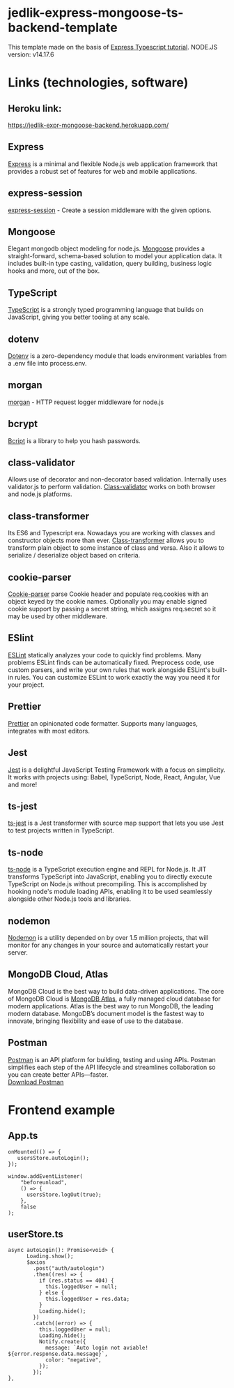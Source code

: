 # jedlik-express-mongoose-ts-backend-template

This template made on the basis of [Express Typescript tutorial](https://wanago.io/courses/typescript-express-tutorial/).
NODE.JS version: v14.17.6

# Links (technologies, software)
## Heroku link:
https://jedlik-expr-mongoose-backend.herokuapp.com/

## Express
[Express](https://expressjs.com/) is a minimal and flexible Node.js web application framework that provides a robust set of features for web and mobile applications.

## express-session
[express-session](https://github.com/expressjs/session#readme) - Create a session middleware with the given options.

## Mongoose
Elegant mongodb object modeling for node.js. [Mongoose](https://mongoosejs.com/) provides a straight-forward, schema-based solution to model your application data. It includes built-in type casting, validation, query building, business logic hooks and more, out of the box.

## TypeScript
[TypeScript](https://www.typescriptlang.org/) is a strongly typed programming language that builds on JavaScript, giving you better tooling at any scale.

## dotenv
[Dotenv](https://github.com/motdotla/dotenv) is a zero-dependency module that loads environment variables from a .env file into process.env.

## morgan
[morgan](https://github.com/expressjs/morgan#readme) - HTTP request logger middleware for node.js

## bcrypt
[Bcript](https://github.com/kelektiv/node.bcrypt.js#readme) is a library to help you hash passwords.

## class-validator
Allows use of decorator and non-decorator based validation. Internally uses validator.js to perform validation. [Class-validator](https://github.com/typestack/class-validator#readme) works on both browser and node.js platforms.

## class-transformer
Its ES6 and Typescript era. Nowadays you are working with classes and constructor objects more than ever. [Class-transformer](https://github.com/typestack/class-transformer#readme) allows you to transform plain object to some instance of class and versa. Also it allows to serialize / deserialize object based on criteria.

## cookie-parser
[Cookie-parser](https://github.com/expressjs/cookie-parser#readme) parse Cookie header and populate req.cookies with an object keyed by the cookie names. Optionally you may enable signed cookie support by passing a secret string, which assigns req.secret so it may be used by other middleware.

## ESlint
[ESLint](https://eslint.org/) statically analyzes your code to quickly find problems. Many problems ESLint finds can be automatically fixed. Preprocess code, use custom parsers, and write your own rules that work alongside ESLint's built-in rules. You can customize ESLint to work exactly the way you need it for your project.

## Prettier
[Prettier](https://prettier.io/) an opinionated code formatter. Supports many languages, integrates with most editors.

## Jest
[Jest](https://jestjs.io/) is a delightful JavaScript Testing Framework with a focus on simplicity. It works with projects using: Babel, TypeScript, Node, React, Angular, Vue and more!

## ts-jest
[ts-jest](https://kulshekhar.github.io/ts-jest/) is a Jest transformer with source map support that lets you use Jest to test projects written in TypeScript.

## ts-node
[ts-node](https://typestrong.org/ts-node/docs/) is a TypeScript execution engine and REPL for Node.js.
It JIT transforms TypeScript into JavaScript, enabling you to directly execute TypeScript on Node.js without precompiling. This is accomplished by hooking node's module loading APIs, enabling it to be used seamlessly alongside other Node.js tools and libraries.

## nodemon
[Nodemon](https://nodemon.io/) is a utility depended on by over 1.5 million projects, that will monitor for any changes in your source and automatically restart your server.

## MongoDB Cloud, Atlas
MongoDB Cloud is the best way to build data-driven applications. The core of MongoDB Cloud is [MongoDB Atlas](https://www.mongodb.com/cloud), a fully managed cloud database for modern applications. Atlas is the best way to run MongoDB, the leading modern database. MongoDB’s document model is the fastest way to innovate, bringing flexibility and ease of use to the database.

## Postman
[Postman](https://www.postman.com/) is an API platform for building, testing and using APIs. Postman simplifies each step of the API lifecycle and streamlines collaboration so you can create better APIs—faster.<br>
[Download Postman](https://www.postman.com/downloads/)


# Frontend example

## App.ts
```
onMounted(() => {
   usersStore.autoLogin();
});

window.addEventListener(
    "beforeunload",
    () => {
      usersStore.logOut(true);
    },
    false
);
```

## userStore.ts
```
async autoLogin(): Promise<void> {
      Loading.show();
      $axios
        .post("auth/autologin")
        .then((res) => {
          if (res.status == 404) {
            this.loggedUser = null;
          } else {
            this.loggedUser = res.data;
          }
          Loading.hide();
        })
        .catch((error) => {
          this.loggedUser = null;
          Loading.hide();
          Notify.create({
            message: `Auto login not aviable! ${error.response.data.message}`,
            color: "negative",
          });
        });
},
```